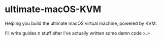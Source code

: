 # ultimate-macOS-KVM
Helping you build the ultimate macOS virtual machine, powered by KVM.

I'll write guides n stuff after I've actually written some damn code >.>
